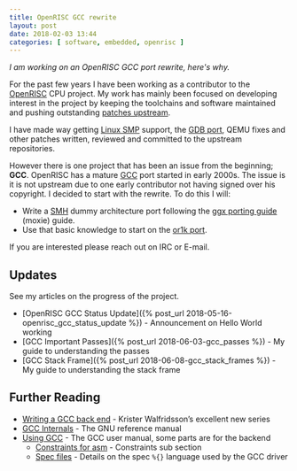 ```yaml
---
title: OpenRISC GCC rewrite
layout: post
date: 2018-02-03 13:44
categories: [ software, embedded, openrisc ]
---
```


*I am working on an OpenRISC GCC port rewrite, here's why.*

For the past few years I have been working as a contributor to the
[OpenRISC](http://openrisc.io) CPU project.  My work has mainly been focused on
developing interest in the project by keeping the toolchains and software
maintained and pushing outstanding [patches upstream](https://en.wikipedia.org/wiki/Upstream_%28software_development%29).

I have made way getting [Linux SMP](https://www.phoronix.com/scan.php?page=news_item&px=OpenRISC-SMP-Linux-V3) support,
the [GDB port](https://www.gnu.org/software/gdb/download/ANNOUNCEMENT), QEMU fixes and other
patches written, reviewed and committed to the upstream repositories.

However there is one project that has been an issue from the beginning; **GCC**.
OpenRISC has a mature [GCC](https://gcc.gnu.org) port started in early 2000s.
The issue is it is not upstream due to one early contributor not having signed
over his copyright.  I decided to start with the rewrite. To do this I will:

  - Write a [SMH](https://github.com/stffrdhrn/binutils-gdb/tree/smh-port) dummy
    architecture port following the [ggx porting guide](http://atgreen.github.io/ggx/) (moxie) guide.
  - Use that basic knowledge to start on the [or1k port](https://github.com/stffrdhrn/gcc/tree/or1k-port).

If you are interested please reach out on IRC or E-mail.

## Updates

See my articles on the progress of the project.

 - [OpenRISC GCC Status Update]({% post_url 2018-05-16-openrisc_gcc_status_update %}) - Announcement on Hello World working
 - [GCC Important Passes]({% post_url 2018-06-03-gcc_passes %}) - My guide to understanding the passes
 - [GCC Stack Frame]({% post_url 2018-06-08-gcc_stack_frames %}) - My guide to understanding the stack frame

## Further Reading

 - [Writing a GCC back end](https://kristerw.blogspot.com/2017/08/writing-gcc-backend_4.html) - Krister Walfridsson’s excellent new series
 - [GCC Internals](https://gcc.gnu.org/onlinedocs/gccint/) - The GNU reference manual
 - [Using GCC](https://gcc.gnu.org/onlinedocs/gcc/) - The GCC user manual, some parts are for the backend
   - [Constraints for asm](https://gcc.gnu.org/onlinedocs/gcc/Constraints.html#Constraints) - Constraints sub section
   - [Spec files](https://gcc.gnu.org/onlinedocs/gcc/Spec-Files.html#Spec-Files) - Details on the spec `%{}` language used by the GCC driver

